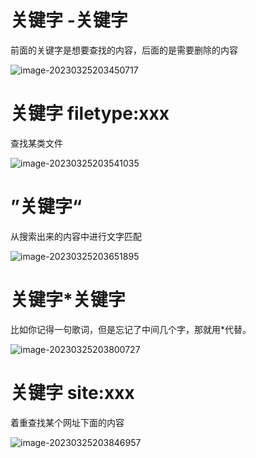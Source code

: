# 关键字 -关键字

前面的关键字是想要查找的内容，后面的是需要删除的内容

![image-20230325203450717](img/image-20230325203450717.png)

# 关键字 filetype:xxx

查找某类文件

![image-20230325203541035](img/image-20230325203541035.png)

# ”关键字“

从搜索出来的内容中进行文字匹配

![image-20230325203651895](img/image-20230325203651895.png)

# 关键字*关键字

比如你记得一句歌词，但是忘记了中间几个字，那就用*代替。

![image-20230325203800727](img/image-20230325203800727.png)

# 关键字 site:xxx

着重查找某个网址下面的内容

![image-20230325203846957](img/image-20230325203846957.png)
